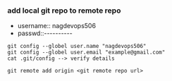 ### add local git repo to remote repo
  * username:: nagdevops506
  * passwd::----------
```
git config --globel user.name "nagdevops506"
git config --globel user.email "example@gmail.com"
cat .git/config --> verify details

git remote add origin <git remote repo url>
```



